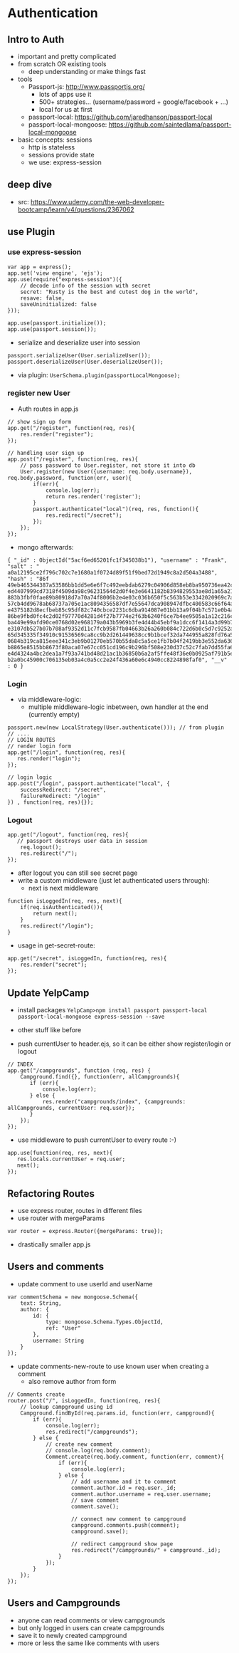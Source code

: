 # Authentication

## Intro to Auth
- important and pretty complicated
- from scratch OR existing tools
	- deep understanding or make things fast
- tools
	- Passport-js: http://www.passportjs.org/
		- lots of apps use it
		- 500+ strategies... (username/password + google/facebook + ...)
		- local for us at first
	- passport-local: https://github.com/jaredhanson/passport-local
	- passport-local-mongoose: https://github.com/saintedlama/passport-local-mongoose
- basic concepts: sessions
	- http is stateless
	- sessions provide state
	- we use: express-session
	

## deep dive
- src: https://www.udemy.com/the-web-developer-bootcamp/learn/v4/questions/2367062

## use Plugin
### use express-session
```
var app = express();
app.set('view engine', 'ejs');
app.use(require("express-session")({
    // decode info of the session with secret
    secret: "Rusty is the best and cutest dog in the world",
    resave: false,
    saveUninitialized: false
}));

app.use(passport.initialize());
app.use(passport.session());
```

- serialize and deserialize user into session
```
passport.serializeUser(User.serializeUser());
passport.deserializeUser(User.deserializeUser());
```
- via plugin: `UserSchema.plugin(passportLocalMongoose);`

### register new User
- Auth routes in app.js

```
// show sign up form
app.get("/register", function(req, res){
    res.render("register");
});

// handling user sign up
app.post("/register", function(req, res){
    // pass password to User.register, not store it into db
    User.register(new User({username: req.body.username}), req.body.password, function(err, user){
        if(err){
            console.log(err);
            return res.render('register');
        }
        passport.authenticate("local")(req, res, function(){
            res.redirect("/secret");
        });
    });
});
```

- mongo afterwards:
```
{ "_id" : ObjectId("5acf6ed65201fc1f345038b1"), "username" : "Frank", "salt" : "
a0a12195ce2f796c702c7e1680a1f0724d89f51f9bed72d1949c8a2d504a3488", "hash" : "86f
49eb465344387a53586bb1dd5e6e6f7c492eebdab6279c04906d858eb8ba950736ea42c82d5de145
ed4407999cd7318f4509da98c96231564d2d0f4e3e6641182b8394829553ae8d1a65a21dd48c1b5a
883b3fbf0fae89b80918d7a70a74f8006b2e4e03c036b650f5c563b53e3342020969c7a44518d7b2
57cb4dd9678ab68737a705e1ac8094356587df7e55647dca908947dfbc400583c66f64a787c9b662
e4375182d8ecfbeb85c95df82c740cbce2231c6dba914087e01bb13a9f04b7c571e0b4ab01c1685a
86be9fbd0fc4c2d02f97770d4281d4f27b7774e2f63b6240f6ce7b4ee9505a1a12c216c45a0b6001
ba449e99afd90ce0768d02e968179a043b5969b3fe4d44b45ebf9a1dcc6f1414a3d99b7f85edd4bd
e3107db527b07b708af9352d11c7fcb9587fb04663b26a260b084c722d6b0c5d7c9252a2938b46c7
65d345335f34910c91536569ca8cc9b2d261449638cc9b1bcef32da744955a828fd76a5fd1d035ad
0684b319ca815eee341c3eb9b01270eb570b55da8c5a5ce1fb7b04f2419bb3e552da6363bd545bda
b8865e8515bb8673f80aca07e67cc051cd196c9b296bf508e230d37c52c7fab7dd55fa69e6a7353c
e4d4324a4bc2dea1a7f93a741bd48d21ac1b36850b6a2af5ffe48f36e0b0925af791b5e54bf69dd6
b2a0bc45900c706135eb03a4c0a5cc2e24f436a60e6c4940cc8224898faf0", "__v" : 0 }
```

### Login
- via middleware-logic:
	- multiple middleware-logic inbetween, own handler at the end (currently empty)
```
passport.new(new LocalStrategy(User.authenticate())); // from plugin
// ....
// LOGIN ROUTES
// render login form
app.get("/login", function(req, res){
   res.render("login");
});

// login logic
app.post("/login", passport.authenticate("local", {
    successRedirect: "/secret",
    failureRedirect: "/login"
}) , function(req, res){});
```

### Logout
```
app.get("/logout", function(req, res){
   // passport destroys user data in session
    req.logout();
    res.redirect("/");
});
```
- after logout you can still see secret page
- write a custom middleware (just let authenticated users through):
	- next is next middleware
```
function isLoggedIn(req, res, next){
    if(req.isAuthenticated()){
        return next();
    }
    res.redirect("/login");
}
```
- usage in get-secret-route:
```
app.get("/secret", isLoggedIn, function(req, res){
    res.render("secret");
});
```

## Update YelpCamp
- install packages `YelpCamp>npm install passport passport-local passport-local-mongoose express-session --save`
- other stuff like before

- push currentUser to header.ejs, so it can be either show register/login or logout
```
// INDEX
app.get("/campgrounds", function (req, res) {
    Campground.find({}, function(err, allCampgrounds){
       if (err){
           console.log(err);
       } else {
           res.render("campgrounds/index", {campgrounds: allCampgrounds, currentUser: req.user});
       }
    });
});
```

- use middleware to push currentUser to every route :-)
```
app.use(function(req, res, next){
   res.locals.currentUser = req.user;
   next();
});
```

## Refactoring Routes
- use express router, routes in different files
- use router with mergeParams
```
var router = express.Router({mergeParams: true});
```
- drastically smaller app.js

## Users and comments
- update comment to use userId and userName
```
var commentSchema = new mongoose.Schema({
    text: String,
    author: {
        id: {
            type: mongoose.Schema.Types.ObjectId,
            ref: "User"
        },
        username: String
    }
});
```

- update comments-new-route to use known user when creating a comment
	- also remove author from form
```
// Comments create
router.post("/", isLoggedIn, function(req, res){
    // lookup campground using id
    Campground.findById(req.params.id, function(err, campground){
        if (err){
            console.log(err);
            res.redirect("/campgrounds");
        } else {
            // create new comment
            // console.log(req.body.comment);
            Comment.create(req.body.comment, function(err, comment){
                if (err){
                    console.log(err);
                } else {
                    // add username and it to comment
                    comment.author.id = req.user._id;
                    comment.author.username = req.user.username;
                    // save comment
                    comment.save();
                    
                    // connect new comment to campground
                    campground.comments.push(comment);
                    campground.save();

                    // redirect campground show page
                    res.redirect("/campgrounds/" + campground._id);
                }
            });
        }
    });
});
```

## Users and Campgrounds
- anyone can read comments or view campgrounds
- but only logged in users can create campgrounds
- save it to newly created campground
- more or less the same like comments with users